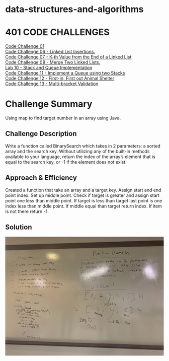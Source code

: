 # data-structures-and-algorithms

# 401 CODE CHALLENGES

[Code Challenge 01]()</br>
[Code Challenge 06 - Linked List Insertions.](https://github.com/daesy13/data-structures-and-algorithms/tree/master/code401challenges/src#challenge-6)</br>
[Code Challenge 07 - K-th Value from the End of a Linked List](https://github.com/daesy13/data-structures-and-algorithms/tree/master/code401challenges/src#challenge-7)</br>
[Code Challenge 08 - Merge Two Linked Lists.](https://github.com/daesy13/data-structures-and-algorithms/tree/master/code401challenges/src#challenge-8)</br>
[Lab 10 - Stack and Queue Implementation](https://github.com/daesy13/data-structures-and-algorithms/tree/master/code401challenges/src#lab-10)</br>
[Code Challenge 11 - Implement a Queue using two Stacks](https://github.com/daesy13/data-structures-and-algorithms/tree/master/code401challenges/src#challenge-11)</br>
[Code Challenge 12 - First-in, First out Animal Shelter](https://github.com/daesy13/data-structures-and-algorithms/tree/master/code401challenges/src#challenge-12)</br>
[Code Challenge 13 - Multi-bracket Validation](https://github.com/daesy13/data-structures-and-algorithms/tree/master/code401challenges/src#challenge-13)</br>


# Challenge Summary
Using map to find target number in an array using Java.

## Challenge Description
Write a function called BinarySearch which takes in 2 parameters: a sorted array and the search key. Without utilizing any of the built-in methods available to your language, return the index of the array’s element that is equal to the search key, or -1 if the element does not exist.

## Approach & Efficiency
Created a function that take an array and a target key. Assign start and end point index. Set up middle point. Check if target is greater and assign start point one less than middle point. If target is less than target last point is one index less than middle point. If middle equal than target return index. If item is not there return -1.

## Solution
![whiteboard](/assets/challenge3.jpg)

